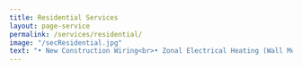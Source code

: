 ```yaml
---
title: Residential Services
layout: page-service
permalink: /services/residential/
image: "/secResidential.jpg"
text: "• New Construction Wiring<br>• Zonal Electrical Heating (Wall Mount Type Heaters)<br>• Installation and Wiring of Generators<br>• Installation and Upgrading of Electrical Services<br>• Interior Lighting<br>• Low Voltage/Intelligent Lighting Systems<br>• Landscape Lighting<br>• Security Lighting<br>• Multimedia Cabling (Audio, Video, Data)<br>• Computer Cabling/Networking<br>• Fiber Optics<br>• Phone Systems<br>• Home Automation (Lutron, Vantage, Litetouch)<br>• Surge Suppression <br>• Swimming Pool and Hot Tub Wiring<br>• Multi-room audio and video<br>• Custom high-definition home theaters<br>• Multi-media entertainment systems<br>• Lighting control systems<br>• Surveillance cameras and recorders<br>• Gate and access controls<br>• Service Calls<br>• Generator Installation and Hookup"
---
```

